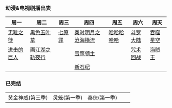 ### 动漫&电视剧播出表

|周一|周二|周三|周四|周五|周六|周天|
| ---- | ----- | ---- | ----- | ---- | ----- | ---- |
|[无耻之徒](http://1090ys2.com/show/57965.html)|[黑色五叶草](https://www.agefans.net/detail/20170082)|[七原罪](https://www.agefans.net/detail/20200168)|[秦时明月之沧海横流](https://www.agefans.net/detail/20180323)|[哈哈哈哈哈](https://v.qq.com/detail/8/89036.html)|[斗罗大陆](https://v.qq.com/detail/m/m441e3rjq9kwpsc.html)|[吞噬星空](https://v.qq.com/detail/3/324olz7ilvo2j5f.html)|
|[进击的巨人](https://www.agefans.net/detail/20200004)|[画江湖之轨夜行](https://v.qq.com/detail/t/tfc35o92twfe3vi.html)||[雪鹰领主](https://v.qq.com/detail/s/sifd2an7kx2h9h8.html)||[咒术回战](https://www.agefans.net/detail/20200096)|[海贼王](https://www.agefans.net/detail/20000001)|
||||[新石纪](https://www.agefans.net/detail/20200070)||||



### 已完结

||||||
| ----- | ---- | ---- | ---- | ---- |
|黄金神威(第三季)|灵笼(第一季)|秦侠(第一季)|||


